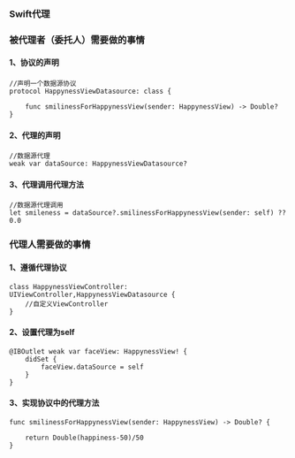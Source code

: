 ### Swift代理

### 被代理者（委托人）需要做的事情

#### 1、协议的声明

```objc
//声明一个数据源协议
protocol HappynessViewDatasource: class {
    
    func smilinessForHappynessView(sender: HappynessView) -> Double?
}
```

#### 2、代理的声明

```objc
//数据源代理
weak var dataSource: HappynessViewDatasource?
```

#### 3、代理调用代理方法

```objc
//数据源代理调用
let smileness = dataSource?.smilinessForHappynessView(sender: self) ?? 0.0
```

### 代理人需要做的事情

#### 1、遵循代理协议

```objc
class HappynessViewController: UIViewController,HappynessViewDatasource {
	//自定义ViewController
}
```

#### 2、设置代理为self

```objc
@IBOutlet weak var faceView: HappynessView! {
    didSet {
        faceView.dataSource = self
    }
}
```

#### 3、实现协议中的代理方法

```objc
func smilinessForHappynessView(sender: HappynessView) -> Double? {
        
    return Double(happiness-50)/50
}
```
